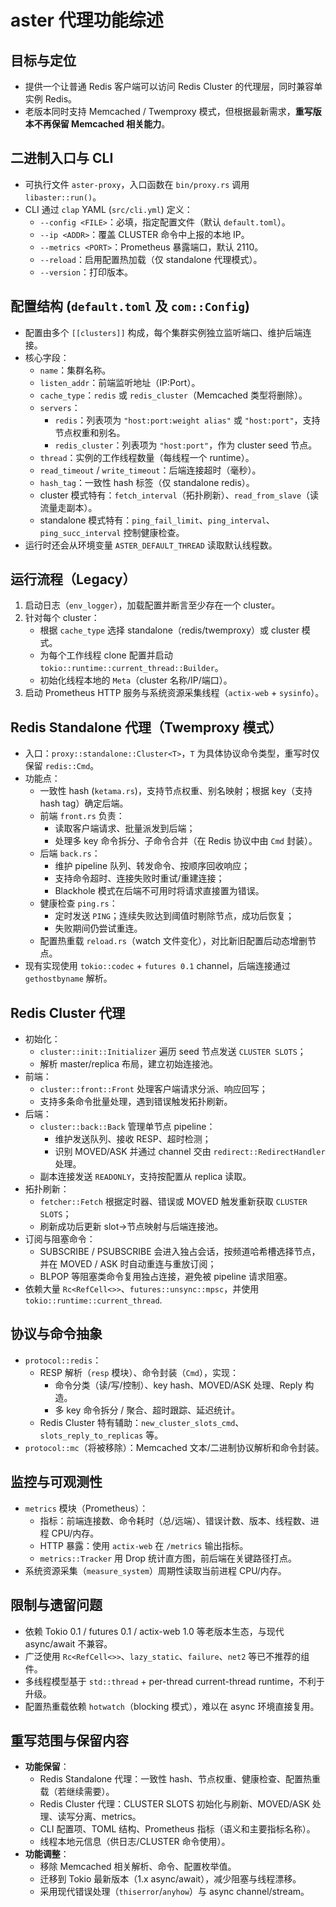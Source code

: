 # aster 代理功能综述

## 目标与定位
- 提供一个让普通 Redis 客户端可以访问 Redis Cluster 的代理层，同时兼容单实例 Redis。
- 老版本同时支持 Memcached / Twemproxy 模式，但根据最新需求，**重写版本不再保留 Memcached 相关能力**。

## 二进制入口与 CLI
- 可执行文件 `aster-proxy`，入口函数在 `bin/proxy.rs` 调用 `libaster::run()`。
- CLI 通过 `clap` YAML (`src/cli.yml`) 定义：
  - `--config <FILE>`：必填，指定配置文件（默认 `default.toml`）。
  - `--ip <ADDR>`：覆盖 CLUSTER 命令中上报的本地 IP。
  - `--metrics <PORT>`：Prometheus 暴露端口，默认 2110。
  - `--reload`：启用配置热加载（仅 standalone 代理模式）。
  - `--version`：打印版本。

## 配置结构 (`default.toml` 及 `com::Config`)
- 配置由多个 `[[clusters]]` 构成，每个集群实例独立监听端口、维护后端连接。
- 核心字段：
  - `name`：集群名称。
  - `listen_addr`：前端监听地址（IP:Port）。
  - `cache_type`：`redis` 或 `redis_cluster`（Memcached 类型将删除）。
  - `servers`：
    - `redis`：列表项为 `"host:port:weight alias"` 或 `"host:port"`，支持节点权重和别名。
    - `redis_cluster`：列表项为 `"host:port"`，作为 cluster seed 节点。
  - `thread`：实例的工作线程数量（每线程一个 runtime）。
  - `read_timeout` / `write_timeout`：后端连接超时（毫秒）。
  - `hash_tag`：一致性 hash 标签（仅 standalone redis）。
  - cluster 模式特有：`fetch_interval`（拓扑刷新）、`read_from_slave`（读流量走副本）。
  - standalone 模式特有：`ping_fail_limit`、`ping_interval`、`ping_succ_interval` 控制健康检查。
- 运行时还会从环境变量 `ASTER_DEFAULT_THREAD` 读取默认线程数。

## 运行流程（Legacy）
1. 启动日志（`env_logger`），加载配置并断言至少存在一个 cluster。
2. 针对每个 cluster：
   - 根据 `cache_type` 选择 standalone（redis/twemproxy）或 cluster 模式。
   - 为每个工作线程 clone 配置并启动 `tokio::runtime::current_thread::Builder`。
   - 初始化线程本地的 `Meta`（cluster 名称/IP/端口）。
3. 启动 Prometheus HTTP 服务与系统资源采集线程（`actix-web` + `sysinfo`）。

## Redis Standalone 代理（Twemproxy 模式）
- 入口：`proxy::standalone::Cluster<T>`，`T` 为具体协议命令类型，重写时仅保留 `redis::Cmd`。
- 功能点：
  - 一致性 hash (`ketama.rs`)，支持节点权重、别名映射；根据 key（支持 hash tag）确定后端。
  - 前端 `front.rs` 负责：
    - 读取客户端请求、批量派发到后端；
    - 处理多 key 命令拆分、子命令合并（在 Redis 协议中由 `Cmd` 封装）。
  - 后端 `back.rs`：
    - 维护 pipeline 队列、转发命令、按顺序回收响应；
    - 支持命令超时、连接失败时重试/重建连接；
    - Blackhole 模式在后端不可用时将请求直接置为错误。
  - 健康检查 `ping.rs`：
    - 定时发送 `PING`；连续失败达到阈值时剔除节点，成功后恢复；
    - 失败期间仍尝试重连。
  - 配置热重载 `reload.rs`（watch 文件变化），对比新旧配置后动态增删节点。
- 现有实现使用 `tokio::codec` + `futures 0.1` channel，后端连接通过 `gethostbyname` 解析。

## Redis Cluster 代理
- 初始化：
  - `cluster::init::Initializer` 遍历 seed 节点发送 `CLUSTER SLOTS`；
  - 解析 master/replica 布局，建立初始连接池。
- 前端：
  - `cluster::front::Front` 处理客户端请求分派、响应回写；
  - 支持多条命令批量处理，遇到错误触发拓扑刷新。
- 后端：
  - `cluster::back::Back` 管理单节点 pipeline：
    - 维护发送队列、接收 RESP、超时检测；
    - 识别 MOVED/ASK 并通过 channel 交由 `redirect::RedirectHandler` 处理。
  - 副本连接发送 `READONLY`，支持按配置从 replica 读取。
- 拓扑刷新：
  - `fetcher::Fetch` 根据定时器、错误或 MOVED 触发重新获取 `CLUSTER SLOTS`；
  - 刷新成功后更新 slot->节点映射与后端连接池。
- 订阅与阻塞命令：
  - SUBSCRIBE / PSUBSCRIBE 会进入独占会话，按频道哈希槽选择节点，并在 MOVED / ASK 时自动重连与重放订阅；
  - BLPOP 等阻塞类命令复用独占连接，避免被 pipeline 请求阻塞。
- 依赖大量 `Rc<RefCell<>>`、`futures::unsync::mpsc`，并使用 `tokio::runtime::current_thread`.

## 协议与命令抽象
- `protocol::redis`：
  - RESP 解析（`resp` 模块）、命令封装（`Cmd`），实现：
    - 命令分类（读/写/控制）、key hash、MOVED/ASK 处理、Reply 构造。
    - 多 key 命令拆分 / 聚合、超时跟踪、延迟统计。
  - Redis Cluster 特有辅助：`new_cluster_slots_cmd`、`slots_reply_to_replicas` 等。
- `protocol::mc`（将被移除）：Memcached 文本/二进制协议解析和命令封装。

## 监控与可观测性
- `metrics` 模块（Prometheus）：
  - 指标：前端连接数、命令耗时（总/远端）、错误计数、版本、线程数、进程 CPU/内存。
  - HTTP 暴露：使用 `actix-web` 在 `/metrics` 输出指标。
  - `metrics::Tracker` 用 Drop 统计直方图，前后端在关键路径打点。
- 系统资源采集（`measure_system`）周期性读取当前进程 CPU/内存。

## 限制与遗留问题
- 依赖 Tokio 0.1 / futures 0.1 / actix-web 1.0 等老版本生态，与现代 async/await 不兼容。
- 广泛使用 `Rc<RefCell<>>`、`lazy_static`、`failure`、`net2` 等已不推荐的组件。
- 多线程模型基于 `std::thread` + per-thread current-thread runtime，不利于升级。
- 配置热重载依赖 `hotwatch`（blocking 模式），难以在 async 环境直接复用。

## 重写范围与保留内容
- **功能保留**：
  - Redis Standalone 代理：一致性 hash、节点权重、健康检查、配置热重载（若继续需要）。
  - Redis Cluster 代理：CLUSTER SLOTS 初始化与刷新、MOVED/ASK 处理、读写分离、metrics。
  - CLI 配置项、TOML 结构、Prometheus 指标（语义和主要指标名称）。
  - 线程本地元信息（供日志/CLUSTER 命令使用）。
- **功能调整**：
  - 移除 Memcached 相关解析、命令、配置枚举值。
  - 迁移到 Tokio 最新版本（1.x async/await），减少阻塞与线程漂移。
  - 采用现代错误处理（`thiserror`/`anyhow`）与 async channel/stream。
